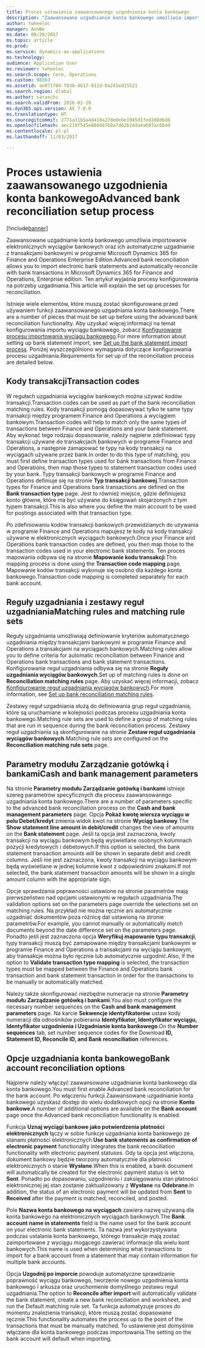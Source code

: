 ```yaml
---
title: Proces ustawienia zaawansowanego uzgodnienia konta bankowego
description: "Zaawansowane uzgadnianie konta bankowego umożliwia importowanie elektronicznych wyciągów bankowych oraz ich automatyczne uzgadnianie z transakcjami bankowymi w programie Microsoft Dynamics 365 for Finance and Operations Enterprise Edition.  Ten artykuł wyjaśnia procesy konfigurowania na potrzeby uzgadniania."
author: twheeloc
manager: AnnBe
ms.date: 06/20/2017
ms.topic: article
ms.prod: 
ms.service: dynamics-ax-applications
ms.technology: 
audience: Application User
ms.reviewer: twheeloc
ms.search.scope: Core, Operations
ms.custom: 98303
ms.assetid: ae071f04-f038-4b17-812d-0a241ed15521
ms.search.region: Global
ms.author: saraschi
ms.search.validFrom: 2016-02-28
ms.dyn365.ops.version: AX 7.0.0
ms.translationtype: HT
ms.sourcegitcommit: 2771a31b5a4d418a27de0ebe1945d1fed2d8d6d6
ms.openlocfilehash: aec219f545e880407b9a7d62b2dda4a607ac6bdd
ms.contentlocale: pl-pl
ms.lasthandoff: 11/03/2017

---
```


# <a name="advanced-bank-reconciliation-setup-process"></a><span data-ttu-id="b6ec1-104">Proces ustawienia zaawansowanego uzgodnienia konta bankowego</span><span class="sxs-lookup"><span data-stu-id="b6ec1-104">Advanced bank reconciliation setup process</span></span>

[!include[banner](../includes/banner.md)]


<span data-ttu-id="b6ec1-105">Zaawansowane uzgadnianie konta bankowego umożliwia importowanie elektronicznych wyciągów bankowych oraz ich automatyczne uzgadnianie z transakcjami bankowymi w programie Microsoft Dynamics 365 for Finance and Operations Enterprise Edition.</span><span class="sxs-lookup"><span data-stu-id="b6ec1-105">Advanced bank reconciliation allows you to import electronic bank statements and automatically reconcile with bank transactions in Microsoft Dynamics 365 for Finance and Operations, Enterprise edition.</span></span>  <span data-ttu-id="b6ec1-106">Ten artykuł wyjaśnia procesy konfigurowania na potrzeby uzgadniania.</span><span class="sxs-lookup"><span data-stu-id="b6ec1-106">This article will explain the set up processes for reconciliation.</span></span>  

<span data-ttu-id="b6ec1-107">Istnieje wiele elementów, które muszą zostać skonfigurowane przed używaniem funkcji zaawansowanego uzgadniania konta bankowego.</span><span class="sxs-lookup"><span data-stu-id="b6ec1-107">There are a number of pieces that must be set up before using the advanced bank reconciliation functionality.</span></span> <span data-ttu-id="b6ec1-108">Aby uzyskać więcej informacji na temat konfigurowania importu wyciągu bankowego, zobacz [Konfigurowanie procesu importowania wyciągu bankowego](set-up-advanced-bank-reconciliation-import-process.md).</span><span class="sxs-lookup"><span data-stu-id="b6ec1-108">For more information about setting up bank statement import, see [Set up the bank statement import process](set-up-advanced-bank-reconciliation-import-process.md).</span></span>  <span data-ttu-id="b6ec1-109">Poniżej wyszczególniono wymagania dotyczące konfigurowania procesu uzgadniania.</span><span class="sxs-lookup"><span data-stu-id="b6ec1-109">Requirements for set up of the reconciliation process are detailed below.</span></span>

## <a name="transaction-codes"></a><span data-ttu-id="b6ec1-110">Kody transakcji</span><span class="sxs-lookup"><span data-stu-id="b6ec1-110">Transaction codes</span></span>
<span data-ttu-id="b6ec1-111">W regułach uzgadniania wyciągów bankowych można używać kodów transakcji.</span><span class="sxs-lookup"><span data-stu-id="b6ec1-111">Transaction codes can be used as part of the bank reconciliation matching rules.</span></span>  <span data-ttu-id="b6ec1-112">Kody transakcji pomogą dopasowywać tylko te same typy transakcji między programem Finance and Operations a wyciągiem bankowym.</span><span class="sxs-lookup"><span data-stu-id="b6ec1-112">Transaction codes will help to match only the same types of transactions between Finance and Operations and your bank statement.</span></span>  <span data-ttu-id="b6ec1-113">Aby wykonać tego rodzaju dopasowanie, należy najpierw zdefiniować typy transakcji używane do transakcjach bankowych w programie Finance and Operations, a następnie zamapować te typy na kody transakcji na wyciągach używane przez bank.</span><span class="sxs-lookup"><span data-stu-id="b6ec1-113">In order to do this type of matching, you must first define transaction types used for bank transactions from Finance and Operations, then map those types to statement transaction codes used by your bank.</span></span>  <span data-ttu-id="b6ec1-114">Typy transakcji bankowych w programie Finance and Operations definiuje się na stronie **Typ transakcji bankowej**.</span><span class="sxs-lookup"><span data-stu-id="b6ec1-114">Transaction types for Finance and Operations bank transactions are defined on the **Bank transaction type** page.</span></span>  <span data-ttu-id="b6ec1-115">Jest to również miejsce, gdzie definiujesz konto główne, które ma być używane do księgowań skojarzonych z tym typem transakcji.</span><span class="sxs-lookup"><span data-stu-id="b6ec1-115">This is also where you define the main account to be used for postings associated with that transaction type.</span></span> 

<span data-ttu-id="b6ec1-116">Po zdefiniowaniu kodów transakcji bankowych przewidzianych do używania w programie Finance and Operations mapujesz te kody na kody transakcji używane w elektronicznych wyciągach bankowych.</span><span class="sxs-lookup"><span data-stu-id="b6ec1-116">Once your Finance and Operations bank transaction codes are defined, you then map those to the transaction codes used in your electronic bank statements.</span></span>  <span data-ttu-id="b6ec1-117">Ten proces mapowania odbywa się na stronie **Mapowanie kodu transakcji**.</span><span class="sxs-lookup"><span data-stu-id="b6ec1-117">This mapping process is done using the **Transaction code mapping** page.</span></span>  <span data-ttu-id="b6ec1-118">Mapowanie kodów transakcji wykonuje się osobno dla każdego konta bankowego.</span><span class="sxs-lookup"><span data-stu-id="b6ec1-118">Transaction code mapping is completed separately for each bank account.</span></span>

## <a name="matching-rules-and-matching-rule-sets"></a><span data-ttu-id="b6ec1-119">Reguły uzgadniania i zestawy reguł uzgadniania</span><span class="sxs-lookup"><span data-stu-id="b6ec1-119">Matching rules and matching rule sets</span></span>
<span data-ttu-id="b6ec1-120">Reguły uzgadniania umożliwiają definiowanie kryteriów automatycznego uzgadniania między transakcjami bankowymi w programie Finance and Operations a transakcjami na wyciągach bankowych.</span><span class="sxs-lookup"><span data-stu-id="b6ec1-120">Matching rules allow you to define criteria for automatic reconciliation between Finance and Operations bank transactions and bank statement transactions.</span></span>  <span data-ttu-id="b6ec1-121">Konfigurowanie reguł uzgadniania odbywa się na stronie **Reguły uzgadniania wyciągów bankowych**.</span><span class="sxs-lookup"><span data-stu-id="b6ec1-121">Set up of matching rules is done on **Reconciliation matching rules** page.</span></span>  <span data-ttu-id="b6ec1-122">Aby uzyskać więcej informacji, zobacz [Konfigurowanie reguł uzgadniania wyciągów bankowych](set-up-bank-reconciliation-matching-rules.md).</span><span class="sxs-lookup"><span data-stu-id="b6ec1-122">For more information, see [Set up bank reconciliation matching rules](set-up-bank-reconciliation-matching-rules.md).</span></span> 

<span data-ttu-id="b6ec1-123">Zestawy reguł uzgadniania służą do definiowania grup reguł uzgadniania, które są uruchamiane w kolejności podczas procesu uzgadniania konta bankowego.</span><span class="sxs-lookup"><span data-stu-id="b6ec1-123">Matching rule sets are used to define a group of matching rules that are run in sequence during the bank reconciliation process.</span></span>  <span data-ttu-id="b6ec1-124">Zestawy reguł uzgadniania są skonfigurowane na stronie **Zestaw reguł uzgadniania wyciągów bankowych**.</span><span class="sxs-lookup"><span data-stu-id="b6ec1-124">Matching rule sets are configured on the **Reconciliation matching rule sets** page.</span></span>

## <a name="cash-and-bank-management-parameters"></a><span data-ttu-id="b6ec1-125">Parametry modułu Zarządzanie gotówką i bankami</span><span class="sxs-lookup"><span data-stu-id="b6ec1-125">Cash and bank management parameters</span></span>
<span data-ttu-id="b6ec1-126">Na stronie **Parametry modułu Zarządzanie gotówką i bankami** istnieje szereg parametrów specyficznych dla procesu zaawansowanego uzgadniania konta bankowego.</span><span class="sxs-lookup"><span data-stu-id="b6ec1-126">There are a number of parameters specific to the advanced bank reconciliation process on the **Cash and bank management parameters** page.</span></span>  <span data-ttu-id="b6ec1-127">Opcja **Pokaż kwotę wiersza wyciągu w polu Debet/kredyt** zmienia widok kwot na stronie **Wyciąg bankowy**.</span><span class="sxs-lookup"><span data-stu-id="b6ec1-127">The **Show statement line amount in debit/credit** changes the view of amounts on the **Bank statement** page.</span></span>  <span data-ttu-id="b6ec1-128">Jeśli ta opcja jest zaznaczona, kwoty transakcji na wyciągu bankowym będą wyświetlane osobnych kolumnach pozycji kredytowych i debetowych.</span><span class="sxs-lookup"><span data-stu-id="b6ec1-128">If this option is selected, the bank statement transaction amounts will be shown in separate debit and credit columns.</span></span>  <span data-ttu-id="b6ec1-129">Jeśli nie jest zaznaczona, kwoty transakcji na wyciągu bankowym będą wyświetlane w jednej kolumnie kwot z odpowiednimi znakami.</span><span class="sxs-lookup"><span data-stu-id="b6ec1-129">If not selected, the bank statement transaction amounts will be shown in a single amount column with the appropriate sign.</span></span> 

<span data-ttu-id="b6ec1-130">Opcje sprawdzania poprawności ustawione na stronie parametrów mają pierwszeństwo nad opcjami ustawionymi w regułach uzgadniania.</span><span class="sxs-lookup"><span data-stu-id="b6ec1-130">The validation options set on the parameters page override the selections set on matching rules.</span></span>  <span data-ttu-id="b6ec1-131">Na przykład nie można ręcznie ani automatycznie uzgadniać dokumentów poza różnicę dat ustawioną na stronie parametrów.</span><span class="sxs-lookup"><span data-stu-id="b6ec1-131">For example, you cannot manually or automatically match documents beyond the date difference set on the parameters page.</span></span>  <span data-ttu-id="b6ec1-132">Ponadto jeśli jest zaznaczona opcja **Weryfikuj mapowanie typu transakcji**, typy transakcji muszą być zamapowane między transakcjami bankowymi w programie Finance and Operations a transakcjami na wyciągu bankowym, aby transakcje można było ręcznie lub automatycznie uzgodnić.</span><span class="sxs-lookup"><span data-stu-id="b6ec1-132">Also, if the option to **Validate transaction type mapping** is selected, the transaction types must be mapped between the Finance and Operations bank transaction and bank statement transaction in order for the transactions to be manually or automatically matched.</span></span> 

<span data-ttu-id="b6ec1-133">Należy także skonfigurować niezbędne numeracje na stronie **Parametry modułu Zarządzanie gotówką i bankami**.</span><span class="sxs-lookup"><span data-stu-id="b6ec1-133">You also must configure the necessary number sequences on the **Cash and bank management parameters** page.</span></span>  <span data-ttu-id="b6ec1-134">Na karcie **Sekwencje identyfikatorów** ustaw kody numeracji dla odnośników pobierania **Identyfikator, Identyfikator wyciągu, Identyfikator uzgodnienia i Uzgadnianie konta bankowego**.</span><span class="sxs-lookup"><span data-stu-id="b6ec1-134">On the **Number sequences** tab, set number sequence codes for the Download **ID, Statement ID, Reconcile ID, and Bank reconciliation** references.</span></span>

## <a name="bank-account-reconciliation-options"></a><span data-ttu-id="b6ec1-135">Opcje uzgadniania konta bankowego</span><span class="sxs-lookup"><span data-stu-id="b6ec1-135">Bank account reconciliation options</span></span>
<span data-ttu-id="b6ec1-136">Najpierw należy włączyć zaawansowane uzgadnianie konta bankowego dla konta bankowego.</span><span class="sxs-lookup"><span data-stu-id="b6ec1-136">You must first enable Advanced bank reconciliation for the bank account.</span></span>  <span data-ttu-id="b6ec1-137">Po włączeniu funkcji Zaawansowane uzgadnianie konta bankowego uzyskasz dostęp do wielu dodatkowych opcji na stronie **Konto bankowe**.</span><span class="sxs-lookup"><span data-stu-id="b6ec1-137">A number of additional options are available on the **Bank account** page once the Advanced bank reconciliation functionality is enabled.</span></span> 

<span data-ttu-id="b6ec1-138">Funkcja **Uznaj wyciągi bankowe jako potwierdzenia płatności elektronicznych** łączy w sobie funkcje uzgadniania konta bankowego ze stanami płatności elektronicznych.</span><span class="sxs-lookup"><span data-stu-id="b6ec1-138">**Use bank statements as confirmation of electronic payment** functionality integrates the bank reconciliation functionality with electronic payment statuses.</span></span>  <span data-ttu-id="b6ec1-139">Gdy ta opcja jest włączona, dokument bankowy będzie tworzony automatycznie dla płatności elektronicznych o stanie **Wysłane**.</span><span class="sxs-lookup"><span data-stu-id="b6ec1-139">When this is enabled, a bank document will automatically be created for the electronic payment status is set to **Sent**.</span></span>  <span data-ttu-id="b6ec1-140">Ponadto po dopasowaniu, uzgodnieniu i zaksięgowaniu stan płatności elektronicznej jej stan zostanie zaktualizowany z **Wysłane** na **Odebrane**.</span><span class="sxs-lookup"><span data-stu-id="b6ec1-140">In addition, the status of an electronic payment will be updated from **Sent** to **Received** after the payment is matched, reconciled, and posted.</span></span> 

<span data-ttu-id="b6ec1-141">Pole **Nazwa konta bankowego na wyciągach** zawiera nazwę używaną dla konta bankowego na elektronicznych wyciągach bankowych.</span><span class="sxs-lookup"><span data-stu-id="b6ec1-141">The **Bank account name in statements** field is the name used for the bank account on your electronic bank statements.</span></span>  <span data-ttu-id="b6ec1-142">Ta nazwa jest wykorzystywana podczas ustalania konta bankowego, którego transakcje mają zostać zaimportowane z wyciągu mogącego zawierać informacje dla wielu kont bankowych.</span><span class="sxs-lookup"><span data-stu-id="b6ec1-142">This name is used when determining what transactions to import for a bank account from a statement that may contain information for multiple bank accounts.</span></span> 

<span data-ttu-id="b6ec1-143">Opcja **Uzgodnij po imporcie** powoduje automatyczne sprawdzanie poprawność wyciągu bankowego, tworzenie nowego uzgodnienia konta bankowego i arkusza oraz uruchomienie domyślnego zestawu reguł uzgadniania.</span><span class="sxs-lookup"><span data-stu-id="b6ec1-143">The option to **Reconcile after import** will automatically validate the bank statement, create a new bank reconciliation and worksheet, and run the Default matching rule set.</span></span>  <span data-ttu-id="b6ec1-144">Ta funkcja automatyzuje proces do momentu znalezienia transakcji, które muszą zostać dopasowane ręcznie.</span><span class="sxs-lookup"><span data-stu-id="b6ec1-144">This functionality automates the process up to the point of the transactions that must be manually matched.</span></span>  <span data-ttu-id="b6ec1-145">To ustawienie jest domyślnie włączane dla konta bankowego podczas importowania.</span><span class="sxs-lookup"><span data-stu-id="b6ec1-145">The setting on the bank account will default when importing.</span></span>





